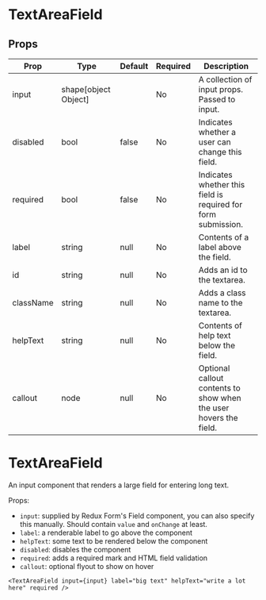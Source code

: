TextAreaField
=============


Props
-----

Prop                  | Type     | Default                   | Required | Description
--------------------- | -------- | ------------------------- | -------- | -----------
input|shape[object Object]||No|A collection of input props. Passed to input.
disabled|bool|false|No|Indicates whether a user can change this field.
required|bool|false|No|Indicates whether this field is required for form submission.
label|string|null|No|Contents of a label above the field.
id|string|null|No|Adds an id to the textarea.
className|string|null|No|Adds a class name to the textarea.
helpText|string|null|No|Contents of help text below the field.
callout|node|null|No|Optional callout contents to show when the user hovers the field.

# TextAreaField

An input component that renders a large field for entering long text.

Props:

* `input`: supplied by Redux Form's Field component, you can also specify this manually. Should contain `value` and `onChange` at least.
* `label`: a renderable label to go above the component
* `helpText`: some text to be rendered below the component
* `disabled`: disables the component
* `required`: adds a required mark and HTML field validation
* `callout`: optional flyout to show on hover

```
<TextAreaField input={input} label="big text" helpText="write a lot here" required />
```
